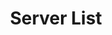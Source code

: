 ---
title: Server List
position: 2.1
type: get
description: /api/v1/server/

left_code_blocks:
  - code_block: |-
      $.ajax({
        url: 'http://localhost:8000/api/v1/accounts/',
        headers: {
            'Authorization':'Token $TOKEN',
        },
        method: 'GET',
        success: function(data){
          console.log(data);
        }
      });
    title: jQuery
    language: javascript
  - code_block: |-
      r = requests.get("/api/v1/server/", token="YOUR_TOKEN_KEY")
      print r.text
    title: Python
    language: python
right_code_blocks:
  - code_block: |-
      {
        "count": 0,
        "next": "http://example.com",
        "previous": "http://example.com",
        "results": [
            {
              "instance_id": "string",
              "status": "string",
              "addresses": "string",
              "name": "string",
              "created": "2019-07-18T06:41:10Z",
              "expired": "2019-07-18T06:41:10Z",
              "ip_addresses": [
                "string"
              ],
              "region": "string"
            }
          ]
      }
    title: Response
    language: json
---